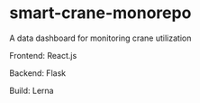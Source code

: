# smart-crane-monorepo
A data dashboard for monitoring crane utilization

Frontend: React.js

Backend: Flask

Build: Lerna

